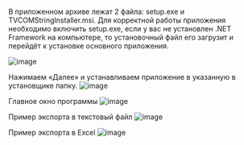 В приложенном архиве лежат 2 файла: setup.exe и TVCOMStringInstaller.msi. Для корректной работы приложения необходимо включить setup.exe, если у вас не установлен .NET Framework на компьютере, 
то установочный файл его загрузит и перейдёт к установке основного приложения.

![image](https://github.com/user-attachments/assets/17a848f1-769f-469a-a54d-04fe6a0e9d31)

Нажимаем «Далее» и устанавливаем приложение в указанную в установщике папку.
![image](https://github.com/user-attachments/assets/3f4a5349-9fc3-41ab-8fe7-ecccfb15232e)

Главное окно программы
![image](https://github.com/user-attachments/assets/2b13a274-31d2-4a32-a825-35175c099bb4)

Пример экспорта в текстовый файл
![image](https://github.com/user-attachments/assets/b173b243-cda6-4852-b1b1-a65ace0bc6fa)

Пример экспорта в Excel
![image](https://github.com/user-attachments/assets/a28c7537-a1d8-44fa-b3d7-7c6e95ff7ae6)
